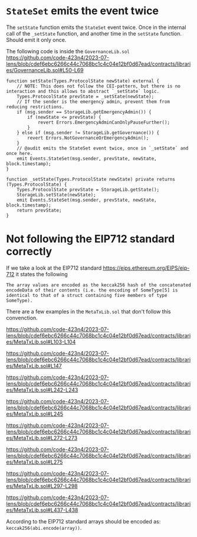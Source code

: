 # `StateSet` emits the event twice

The `setState` function emits the `StateSet` event twice. Once in the internal call of the `_setState` function, and another time in the `setState` function. Should emit it only once.

The following code is inside the `GovernanceLib.sol`  
https://github.com/code-423n4/2023-07-lens/blob/cdef6ebc6266c44c7068bc1c4c04e12bf0d67ead/contracts/libraries/GovernanceLib.sol#L50-L69

```solidity
function setState(Types.ProtocolState newState) external {
    // NOTE: This does not follow the CEI-pattern, but there is no interaction and this allows to abstract `_setState` logic.
    Types.ProtocolState prevState = _setState(newState);
    // If the sender is the emergency admin, prevent them from reducing restrictions.
    if (msg.sender == StorageLib.getEmergencyAdmin()) {
        if (newState <= prevState) {
            revert Errors.EmergencyAdminCanOnlyPauseFurther();
        }
    } else if (msg.sender != StorageLib.getGovernance()) {
        revert Errors.NotGovernanceOrEmergencyAdmin();
    }
    // @audit emits the StateSet event twice, once in `_setState` and once here.
    emit Events.StateSet(msg.sender, prevState, newState, block.timestamp);
}

function _setState(Types.ProtocolState newState) private returns (Types.ProtocolState) {
    Types.ProtocolState prevState = StorageLib.getState();
    StorageLib.setState(newState);
    emit Events.StateSet(msg.sender, prevState, newState, block.timestamp);
    return prevState;
}
```


# Not following the EIP712  standard correctly
If we take a look at the EIP712 standard https://eips.ethereum.org/EIPS/eip-712 it states the following

`
The array values are encoded as the keccak256 hash of the concatenated encodeData of their contents (i.e. the encoding of SomeType[5] is identical to that of a struct containing five members of type SomeType).
`

There are a few examples in the ```MetaTxLib.sol``` that don't follow this convenction.

https://github.com/code-423n4/2023-07-lens/blob/cdef6ebc6266c44c7068bc1c4c04e12bf0d67ead/contracts/libraries/MetaTxLib.sol#L103-L104

https://github.com/code-423n4/2023-07-lens/blob/cdef6ebc6266c44c7068bc1c4c04e12bf0d67ead/contracts/libraries/MetaTxLib.sol#L147

https://github.com/code-423n4/2023-07-lens/blob/cdef6ebc6266c44c7068bc1c4c04e12bf0d67ead/contracts/libraries/MetaTxLib.sol#L242-L243

https://github.com/code-423n4/2023-07-lens/blob/cdef6ebc6266c44c7068bc1c4c04e12bf0d67ead/contracts/libraries/MetaTxLib.sol#L245

https://github.com/code-423n4/2023-07-lens/blob/cdef6ebc6266c44c7068bc1c4c04e12bf0d67ead/contracts/libraries/MetaTxLib.sol#L272-L273

https://github.com/code-423n4/2023-07-lens/blob/cdef6ebc6266c44c7068bc1c4c04e12bf0d67ead/contracts/libraries/MetaTxLib.sol#L275

https://github.com/code-423n4/2023-07-lens/blob/cdef6ebc6266c44c7068bc1c4c04e12bf0d67ead/contracts/libraries/MetaTxLib.sol#L297-L298

https://github.com/code-423n4/2023-07-lens/blob/cdef6ebc6266c44c7068bc1c4c04e12bf0d67ead/contracts/libraries/MetaTxLib.sol#L437-L438

According to the EIP712 standard arrays should be encoded as: ```keccak256(abi.encode(array))```.